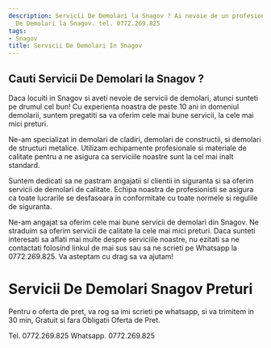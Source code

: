 ```yaml
---
description: Servicii De Demolari la Snagov ? Ai nevoie de un profesionist in Servicii
  De Demolari la Snagov. tel. 0772.269.825
tags:
- Snagov
title: Servicii De Demolari In Snagov
---
```



## Cauti Servicii De Demolari la Snagov ?


Daca locuiti in Snagov si aveti nevoie de servicii de demolari, atunci sunteti pe drumul cel bun! Cu experienta noastra de peste 10 ani in domeniul demolarii, suntem pregatiti sa va oferim cele mai bune servicii, la cele mai mici preturi.

Ne-am specializat in demolari de cladiri, demolari de constructii, si demolari de structuri metalice. Utilizam echipamente profesionale si materiale de calitate pentru a ne asigura ca serviciile noastre sunt la cel mai inalt standard.

Suntem dedicati sa ne pastram angajatii si clientii in siguranta si sa oferim servicii de demolari de calitate. Echipa noastra de profesionisti se asigura ca toate lucrarile se desfasoara in conformitate cu toate normele si regulile de siguranta.

Ne-am angajat sa oferim cele mai bune servicii de demolari din Snagov. Ne straduim sa oferim servicii de calitate la cele mai mici preturi. Daca sunteti interesati sa aflati mai multe despre serviciile noastre, nu ezitati sa ne contactati folosind linkul de mai sus sau sa ne scrieti pe Whatsapp la 0772.269.825. Va asteptam cu drag sa va ajutam!

# Servicii De Demolari Snagov Preturi
Pentru o oferta de pret, va rog sa imi scrieti pe whatsapp, si va trimitem in 30 min, Gratuit si fara Obligatii Oferta de Pret.

Tel. 0772.269.825
Whatsapp. 0772.269.825